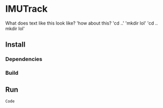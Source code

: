 # IMUTrack
What does text like this look like?
'how about this?
'cd ..'
'mkdir lol'
'cd ..
mkdir lol'

## Install

### Dependencies

### Build


## Run

`Code`
